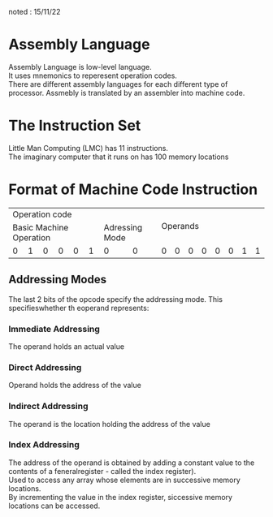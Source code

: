 noted : 15/11/22

# Assembly Language

Assembly Language is low-level language.  
It uses mnemonics to reperesent operation codes.  
There are different assembly languages for each different type of processor.
Assmebly is translated by an assembler into machine code.

# The Instruction Set

Little Man Computing (LMC) has 11 instructions.  
The imaginary computer that it runs on has 100 memory locations

# Format of Machine Code Instruction

<table>
    <tr>
        <td colspan="8">Operation code</td>
        <td colspan="8" rowspan="2">Operands</td>
    </tr>
    <tr>
        <td colspan="6">Basic Machine Operation</td>
        <td colspan="2">Adressing Mode</td>
    </tr>
    <tr>
        <td>0</td>
        <td>1</td>
        <td>0</td>
        <td>0</td>
        <td>0</td>
        <td>1</td>
        <td>0</td>
        <td>0</td>
        <td>0</td>
        <td>0</td>
        <td>0</td>
        <td>0</td>
        <td>0</td>
        <td>0</td>
        <td>1</td>
        <td>1</td>
    </tr>
</table>

## Addressing Modes

The last 2 bits of the opcode specify the addressing mode. This specifieswhether th eoperand represents:

### Immediate Addressing

The operand holds an actual value

### Direct Addressing

Operand holds the address of the value

### Indirect Addressing

The operand is the location holding the address of the value

### Index Addressing

The address of the operand is obtained by adding a constant value to the contents of a feneralregister - called the index register).  
Used to access any array whose elements are in successive memory locations.  
By incrementing the value in the index register, siccessive memory locations can be accessed.
